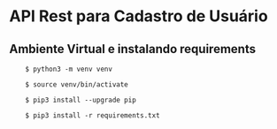 # API Rest para Cadastro de Usuário

## Ambiente Virtual e instalando requirements
```
    $ python3 -m venv venv

    $ source venv/bin/activate

    $ pip3 install --upgrade pip

    $ pip3 install -r requirements.txt
```